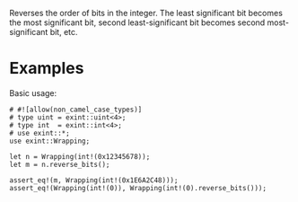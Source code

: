 Reverses the order of bits in the integer. The least significant bit becomes the
most significant bit, second least-significant bit becomes second
most-significant bit, etc.

# Examples

Basic usage:

```
# #![allow(non_camel_case_types)]
# type uint = exint::uint<4>;
# type int  = exint::int<4>;
# use exint::*;
use exint::Wrapping;

let n = Wrapping(int!(0x12345678));
let m = n.reverse_bits();

assert_eq!(m, Wrapping(int!(0x1E6A2C48)));
assert_eq!(Wrapping(int!(0)), Wrapping(int!(0).reverse_bits()));
```
